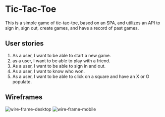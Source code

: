# Tic-Tac-Toe

This is a simple game of tic-tac-toe, based on an SPA, and utilizes an API to sign in, sign out, create games, and have a record of past games. 



## User stories

  1. As a user, I want to be able to start a new game.
  2. as a user, I want to be able to play with a friend.
  3. As a user, I want to be able to sign in and out.
  4. As a user, I want to know who won.
  5. As a user, I want to be able to click on a square and have an X or O populate.

## Wireframes

![wire-frame-desktop](https://media.git.generalassemb.ly/user/37795/files/9d06ff80-26f4-11ec-8dae-cef39932f7f6)
![wire-frame-mobile](https://media.git.generalassemb.ly/user/37795/files/a98b5800-26f4-11ec-84a9-8d0cc6d62bb8)


